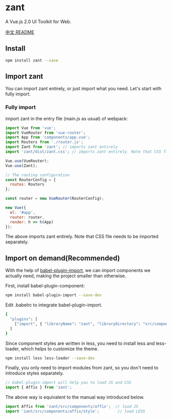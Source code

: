 # zant

A Vue.js 2.0 UI Toolkit for Web.

[中文 README](./README-zh_CN.md)

## Install

```bash
npm install zant --save
```

## Import zant 

You can import zant entirely, or just import what you need. Let's start with fully import.

### Fully import
import zant in the entry file (main.js as usual) of webpack:

```js
import Vue from 'vue';
import VueRouter from 'vue-router';
import App from 'components/app.vue';
import Routers from './router.js';
import Zant from 'zant'; // imports zant entirely
import 'zant/dist/zant.css'; // imports zant entirely. Note that CSS file needs to be imported separately.

Vue.use(VueRouter);
Vue.use(Zant);

// The routing configuration
const RouterConfig = {
  routes: Routers
};

const router = new VueRouter(RouterConfig);

new Vue({
  el: '#app',
  router: router,
  render: h => h(App)
});
```

The above imports zant entirely. Note that CSS file needs to be imported separately.

## Import on demand(Recommended)

With the help of [babel-plugin-import](https://github.com/ant-design/babel-plugin-import), we can import components we actually need, making the project smaller than otherwise.

First, install babel-plugin-component:

```bash
npm install babel-plugin-import --save-dev
```

Edit .babelrc to integrate babel-plugin-import.

```bash
{
  "plugins": [
    ["import", { "libraryName": "zant", "libraryDirectory": "src/components", "style": true }]
  ]
}
```

Since component styles are written in less, you need to install less and less-loader, which helps to customize the theme.

```bash
npm install less less-loader --save-dev
```

Finally, you only need to import modules from zant, so you don't need to introduce styles separately.

```js
// babel-plugin-import will help you to load JS and CSS
import { Affix } from 'zant';
```

The above way is equivalent to the manual way introduced below.

```js
import Affix from 'zant/src/components/affix';  // load JS
import 'zant/src/components/affix/style';        // load LESS
```
